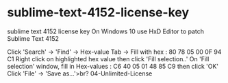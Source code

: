 # sublime-text-4152-license-key
sublime text 4152 license key
On Windows 10 use HxD Editor to patch Sublime Text 4152

Click 'Search' -> 'Find' -> Hex-value Tab -> Fill with hex : 80 78 05 00 0F 94 C1
Right click on highlighted hex value then click 'Fill selection..'
On 'Fill selection' window, fill in Hex-values : C6 40 05 01 48 85 C9 then click 'OK'
Click 'File' -> 'Save as...'>br?
04-Unlimited-License
